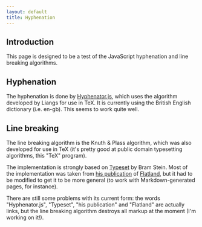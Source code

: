 ```yaml
---
layout: default
title: Hyphenation
---
```


## Introduction
This page is designed to be a test of the JavaScript hyphenation and line breaking algorithms.

## Hyphenation
The hyphenation is done by [Hyphenator.js](http://code.google.com/p/hyphenator/), which uses the algorithm developed by Liangs for use in TeX. It is currently using the British English dictionary (i.e. en-gb). This seems to work quite well.

## Line breaking
The line breaking algorithm is the Knuth & Plass algorithm, which was also developed for use in TeX (it's pretty good at public domain typesetting algorithms, this "TeX" program).

The implementation is strongly based on [Typeset](http://www.bramstein.com/projects/typeset/) by Bram Stein. Most of the implementation was taken from [his publication](http://www.bramstein.com/projects/typeset/flatland/) of [Flatland](http://en.wikipedia.org/wiki/Flatland), but it had to be modified to get it to be more general (to work with Markdown-generated pages, for instance). 

There are still some problems with its current form: the words "Hyphenator.js", "Typeset", "his publication" and "Flatland" are actually links, but the line breaking algorithm destroys all markup at the moment (I'm working on it!).
